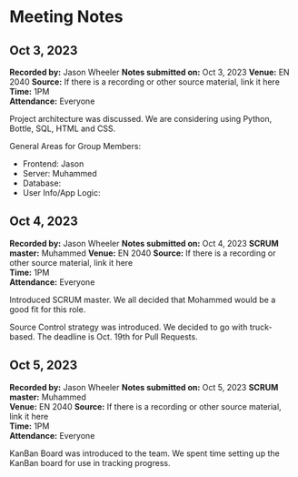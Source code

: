 # Meeting Notes

## Oct 3, 2023
**Recorded by:** Jason Wheeler
**Notes submitted on:** Oct 3, 2023 
**Venue:** EN 2040 
**Source:** If there is a recording or other source material, link it here  
**Time:** 1PM  
**Attendance:** Everyone

Project architecture was discussed. We are considering using Python, Bottle, SQL, HTML and CSS.

General Areas for Group Members:
- Frontend: Jason
- Server: Muhammed
- Database:
- User Info/App Logic:


## Oct 4, 2023
**Recorded by:** Jason Wheeler
**Notes submitted on:** Oct 4, 2023
**SCRUM master:** Muhammed 
**Venue:** EN 2040 
**Source:** If there is a recording or other source material, link it here  
**Time:** 1PM  
**Attendance:** Everyone

Introduced SCRUM master. We all decided that Mohammed would be a good fit for this role.

Source Control strategy was introduced. We decided to go with truck-based. The deadline is Oct. 19th for Pull Requests.

## Oct 5, 2023
**Recorded by:** Jason Wheeler
**Notes submitted on:** Oct 5, 2023
**SCRUM master:** Muhammed  
**Venue:** EN 2040 
**Source:** If there is a recording or other source material, link it here  
**Time:** 1PM  
**Attendance:** Everyone

KanBan Board was introduced to the team. We spent time setting up the KanBan board for use in tracking progress.

